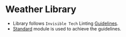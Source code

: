 # Weather Library
- Library follows `Invisible Tech` Linting [Guidelines](https://github.com/invisible-tech/guidelines).
- [Standard](https://www.npmjs.com/package/standard) module is used to achieve the guidelines.

